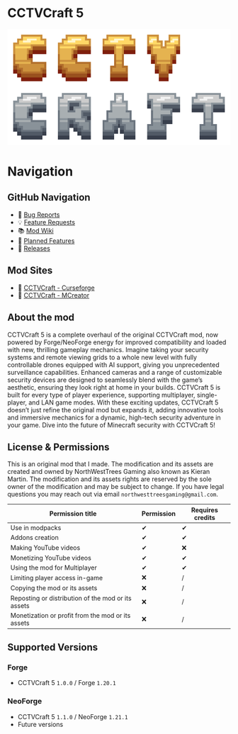 # CCTVCraft 5
![CCTVCraft Logo](https://github.com/northwesttrees-gaming/cctvcraft/blob/main/pages/logo/cctvcraft_logo.png)

# Navigation
## GitHub Navigation
- 🐞 [Bug Reports](https://github.com/northwesttrees-gaming/cctvcraft5/issues/new/choose)
- 💡 [Feature Requests](https://github.com/northwesttrees-gaming/cctvcraft5/discussions/categories/suggestions)
- 📚 [Mod Wiki](https://github.com/northwesttrees-gaming/cctvcraft5/wiki)
- 🧪 [Planned Features](https://github.com/northwesttrees-gaming/cctvcraft5/wiki/Planned-Features)
- 📁 [Releases](https://github.com/northwesttrees-gaming/cctvcraft5/releases)
## Mod Sites
- 🔗 [CCTVCraft - Curseforge](https://www.curseforge.com/minecraft/mc-mods/cctvcraft)
- 🔗 [CCTVCraft - MCreator](https://mcreator.net/modification/61192/cctv-craft)
## About the mod
CCTVCraft 5 is a complete overhaul of the original CCTVCraft mod, now powered by Forge/NeoForge energy for improved compatibility and loaded with new, thrilling gameplay mechanics. Imagine taking your security systems and remote viewing grids to a whole new level with fully controllable drones equipped with AI support, giving you unprecedented surveillance capabilities. Enhanced cameras and a range of customizable security devices are designed to seamlessly blend with the game’s aesthetic, ensuring they look right at home in your builds. CCTVCraft 5 is built for every type of player experience, supporting multiplayer, single-player, and LAN game modes. With these exciting updates, CCTVCraft 5 doesn’t just refine the original mod but expands it, adding innovative tools and immersive mechanics for a dynamic, high-tech security adventure in your game. Dive into the future of Minecraft security with CCTVCraft 5!
## License & Permissions
This is an original mod that I made. The modification and its assets are created and owned by NorthWestTrees Gaming also known as Kieran Martin. 
The modification and its assets rights are reserved by the sole owner of the modification and may be subject to change. 
If you have legal questions you may reach out via email ``northwesttreesgaming@gmail.com``.

| Permission title | Permission | Requires credits |
| --- | --- | --- |
| Use in modpacks | ✔ | ✔ |
| Addons creation | ✔ | ✔ |
| Making YouTube videos | ✔ | ❌ |
| Monetizing YouTube videos | ✔ | ✔ |
| Using the mod for Multiplayer | ✔ | ✔ |
| Limiting player access in-game | ❌ | / |
| Copying the mod or its assets | ❌ | / |
| Reposting or distribution of the mod or its assets | ❌ | / |
| Monetization or profit from the mod or its assets | ❌ | / |

## Supported Versions
### Forge
- CCTVCraft 5 ``1.0.0`` / Forge ``1.20.1``
### NeoForge
- CCTVCraft 5 ``1.1.0`` / NeoForge ``1.21.1``
- Future versions
